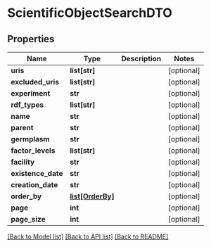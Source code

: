 # ScientificObjectSearchDTO

## Properties
Name | Type | Description | Notes
------------ | ------------- | ------------- | -------------
**uris** | **list[str]** |  | [optional] 
**excluded_uris** | **list[str]** |  | [optional] 
**experiment** | **str** |  | [optional] 
**rdf_types** | **list[str]** |  | [optional] 
**name** | **str** |  | [optional] 
**parent** | **str** |  | [optional] 
**germplasm** | **str** |  | [optional] 
**factor_levels** | **list[str]** |  | [optional] 
**facility** | **str** |  | [optional] 
**existence_date** | **str** |  | [optional] 
**creation_date** | **str** |  | [optional] 
**order_by** | [**list[OrderBy]**](OrderBy.md) |  | [optional] 
**page** | **int** |  | [optional] 
**page_size** | **int** |  | [optional] 

[[Back to Model list]](../README.md#documentation-for-models) [[Back to API list]](../README.md#documentation-for-api-endpoints) [[Back to README]](../README.md)


